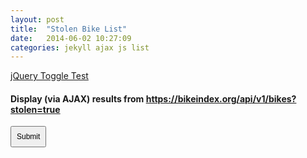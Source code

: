 ```yaml
---
layout: post
title:  "Stolen Bike List"
date:   2014-06-02 10:27:09
categories: jekyll ajax js list
---
```


<a href="#" class="jquery">jQuery Toggle Test</a>

<div class="excontainer">

<h4>Display (via AJAX) results from <a href="https://bikeindex.org/api/v1/bikes?stolen=true" target="_blank">https://bikeindex.org/api/v1/bikes?stolen=true</a></h4>
<button id="loadbasic" style="
    padding: 8px;
    font-size: 12px;
">Submit</button>

<div id="result" style="padding-top:20px;">
    
</div>
 
</div>

<script src="http://0.0.0.0:4000/stolen-bike-list/js/jquery-2.1.1.min.js">
</script>

<script type="text/javascript">
$(document).ready(function(){
    var test = $('<p class="hi" style="display:none;">Hi!</p>');
    $('article a:first').after(test);
    $( "article" ).find("a.jquery").click(function() {
        $( ".hi" ).toggle( "normal", function() {
            return false;
        });
    });
});
</script>

<script type="text/javascript">
$(document).ready(function(){
$.ajax({
  type: "GET",
  url: "https://bikeindex.org/api/v1/bikes?stolen=true",
  success: function(data, textStatus, jqXHR) {
    $.each(data["bikes"], function(index, value) { 
      console.log(value["title"]);
      console.log(index);
    }); 
  } 
});
</script>

<script type="text/javascript">
// learn jquery ajax 
// http://net.tutsplus.com/tutorials/javascript-ajax/5-ways-to-make-ajax-calls-with-jquery/

// no need to specify document ready

$(function(){
    // don't cache ajax or content won't be fresh
    $.ajaxSetup ({
        cache: false
    });
    var ajax_load = "<img src='http://automobiles.honda.com/images/current-offers/small-loading.gif' alt='loading...' />";
    
    // load() functions
    var loadUrl = "https://bikeindex.org/api/v1/bikes?stolen=true";
    $("#loadbasic").click(function(){
        $("#result").html(ajax_load).load(loadUrl);
    });

// end  
});
</script>


[jekyll-gh]: https://github.com/jekyll/jekyll
[jekyll]:    http://jekyllrb.com
